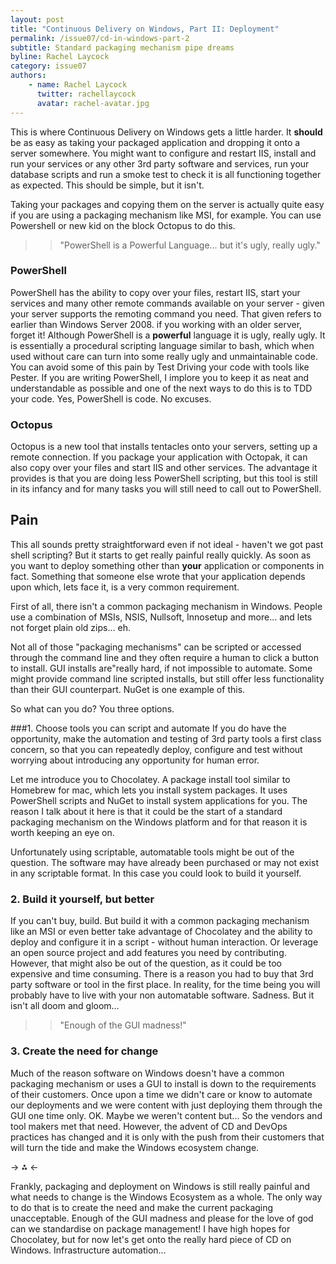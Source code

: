 ```yaml
---
layout: post
title: "Continuous Delivery on Windows, Part II: Deployment"
permalink: /issue07/cd-in-windows-part-2
subtitle: Standard packaging mechanism pipe dreams
byline: Rachel Laycock
category: issue07
authors:
    - name: Rachel Laycock
      twitter: rachellaycock
      avatar: rachel-avatar.jpg
---
```

This is where Continuous Delivery on Windows gets a little harder. It **should** be as easy as taking your packaged application and dropping it onto a server somewhere. You might want to configure and restart IIS, install and run your services or any other 3rd party software and services, run your database scripts and run a smoke test to check it is all functioning together as expected. This should be simple, but it isn't.

Taking your packages and copying them on the server is actually quite easy if you are using a packaging mechanism like MSI, for example. You can use Powershell or new kid on the block Octopus to do this.

>> "PowerShell is a Powerful Language… but it's ugly, really ugly."

### PowerShell
PowerShell has the ability to copy over your files, restart IIS, start your services and many other remote commands available on your server - given your server supports the remoting command you need. That given refers to earlier than Windows Server 2008. if you working with an older server, forget it! Although PowerShell is a **powerful** language it is ugly, really ugly. It is essentially a procedural scripting language similar to bash, which when used without care can turn into some really ugly and unmaintainable code. You can avoid some of this pain by Test Driving your code with tools like Pester. If you are writing PowerShell, I implore you to keep it as neat and understandable as possible and one of the next ways to do this is to TDD your code. Yes, PowerShell is code. No excuses.

### Octopus
Octopus is a new tool that installs tentacles onto your servers, setting up a remote connection. If you package your application with Octopak, it can also copy over your files and start IIS and other services. The advantage it provides is that you are doing less PowerShell scripting, but this tool is still in its infancy and for many tasks you will still need to call out to PowerShell.

## Pain
This all sounds pretty straightforward even if not ideal - haven't we got past shell scripting? But it starts to get really painful really quickly. As soon as you want to deploy something other than **your** application or components in fact. Something that someone else wrote that your application depends upon which, lets face it, is a very common requirement.

First of all, there isn't a common packaging mechanism in Windows. People use a combination of MSIs, NSIS, Nullsoft, Innosetup and more… and lets not forget plain old zips… eh.

Not all of those "packaging mechanisms" can be scripted or accessed through the command line and they often require a human to click a button to install. GUI installs are"really hard, if not impossible to automate. Some might provide command line scripted installs, but still offer less functionality than their GUI counterpart. NuGet is one example of this. 

So what can you do? You three options.

###1. Choose tools you can script and automate
If you do have the opportunity, make the automation and testing of 3rd party tools a first class concern, so that you can repeatedly deploy, configure and test without worrying about introducing any opportunity for human error. 

Let me introduce you to Chocolatey. A package install tool similar to Homebrew for mac, which lets you install system packages. It uses PowerShell scripts and NuGet to install system applications for you. The reason I talk about it here is that it could be the start of a standard packaging mechanism on the Windows platform and for that reason it is worth keeping an eye on.

Unfortunately using scriptable, automatable tools might be out of the question. The software may have already been purchased or may not exist in any scriptable format. In this case you could look to build it yourself.

### 2. Build it yourself, but better
If you can't buy, build. But build it with a common packaging mechanism like an MSI or even better take advantage of Chocolatey and the ability to deploy and configure it in a script - without human interaction. Or leverage an open source project and add features you need by contributing. However, that might also be out of the question, as it could be too expensive and time consuming. There is a reason you had to buy that 3rd party software or tool in the first place. In reality, for the time being you will probably have to live with your non automatable software. Sadness. But it isn't all doom and gloom…

>> "Enough of the GUI madness!"

### 3. Create the need for change
Much of the reason software on Windows doesn't have a common packaging mechanism or uses a GUI to install is down to the requirements of their customers. Once upon a time we didn't care or know to automate our deployments and we were content with just deploying them through the GUI one time only. OK. Maybe we weren't content but... So the vendors and tool makers met that need. However, the advent of CD and DevOps practices has changed and it is only with the push from their customers that will turn the tide and make the Windows ecosystem change.

-> ⁂ <-

Frankly, packaging and deployment on Windows is still really painful and what needs to change is the Windows Ecosystem as a whole. The only way to do that is to create the need and make the current packaging unacceptable. Enough of the GUI madness and please for the love of god can we standardise on package management! I have high hopes for Chocolatey, but for now let's get onto the really hard piece of CD on Windows. Infrastructure automation…

